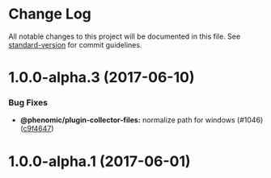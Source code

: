 # Change Log

All notable changes to this project will be documented in this file.
See [standard-version](https://github.com/conventional-changelog/standard-version) for commit guidelines.

<a name="1.0.0-alpha.3"></a>
# 1.0.0-alpha.3 (2017-06-10)


### Bug Fixes

* **@phenomic/plugin-collector-files:** normalize path for windows (#1046) ([c9f4647](https://github.com/phenomic/phenomic/commit/c9f4647))



<a name="1.0.0-alpha.1"></a>
# 1.0.0-alpha.1 (2017-06-01)
